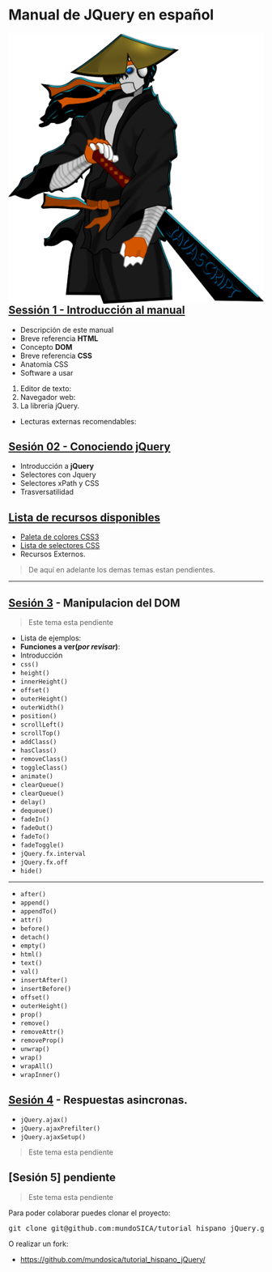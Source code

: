 Manual de JQuery en español
==========================================================================================



<img src="img/samurai_javascript.png" align='right' alt="el chaco samurai javascript" />

##  [Sessión 1 - Introducción al manual](sesion01/index.html)
 - Descripción de este manual
 - Breve referencia <strong>HTML</strong>
  - Concepto <strong>DOM</strong>
 - Breve referencia <strong>CSS</strong>
  - Anatomía CSS
 - Software a usar
  1. Editor de texto:
  2. Navegador web:
  3. La libreria jQuery.
 - Lecturas externas recomendables:

##  [Sesión 02 - Conociendo jQuery](sesion02/index.html)
 - Introducción a <strong>jQuery</strong>
  - Selectores con Jquery
  - Selectores xPath y CSS
  - Trasversatilidad

[Lista de recursos disponibles](./recursos/)
------------------------------------------------------------------------------------------

 - [Paleta de colores CSS3](./recursos/css3-colores.html)
 - [Lista de selectores CSS](./recursos/selectores_css.html)
 - Recursos Externos.

> De aquí en adelante los demas temas estan pendientes.

------------------------------------------------------------------------------------------

[Sesión 3](http://api.jquery.com/category/manipulation/) - Manipulacion del DOM
------------------------------------------------------------------------------------------

> Este tema esta pendiente

 - Lista de ejemplos:
 - **Funciones a ver(_por revisar_)**:
  - Introducción
  - `css()`
  - `height()`
  - `innerHeight()`
  - `offset()`
  - `outerHeight()`
  - `outerWidth()`
  - `position()`
  - `scrollLeft()`
  - `scrollTop()`
  - `addClass()`
  - `hasClass()`
  - `removeClass()`
  - `toggleClass()`
  - `animate()`
  - `clearQueue()`
  - `clearQueue()`
  - `delay()`
  - `dequeue()`
  - `fadeIn()`
  - `fadeOut()`
  - `fadeTo()`
  - `fadeToggle()`
  - `jQuery.fx.interval`
  - `jQuery.fx.off`
  - `hide()`

------------------------------------------------------------------------------------------

 - `after()`
 - `append()`
 - `appendTo()`
 - `attr()`
 - `before()`
 - `detach()`
 - `empty()`
 - `html()`
 - `text()`
 - `val()`
 - `insertAfter()`
 - `insertBefore()`
 - `offset()`
 - `outerHeight()`
 - `prop()`
 - `remove()`
 - `removeAttr()`
 - `removeProp()`
 - `unwrap()`
 - `wrap()`
 - `wrapAll()`
 - `wrapInner()`

[Sesión 4](http://api.jquery.com/category/ajax/low-level-interface/) - Respuestas asincronas.
------------------------------------------------------------------------------------------
 - `jQuery.ajax()`
 - `jQuery.ajaxPrefilter()`
 - `jQuery.ajaxSetup()`
  
> Este tema esta pendiente

[Sesión 5] pendiente
------------------------------------------------------------------------------------------

> Este tema esta pendiente
 

Para poder colaborar puedes clonar el proyecto:

<pre class='shell'>
git clone git@github.com:mundoSICA/tutorial_hispano_jQuery.git
</pre>

O realizar un fork:

- <https://github.com/mundosica/tutorial_hispano_jQuery/>
